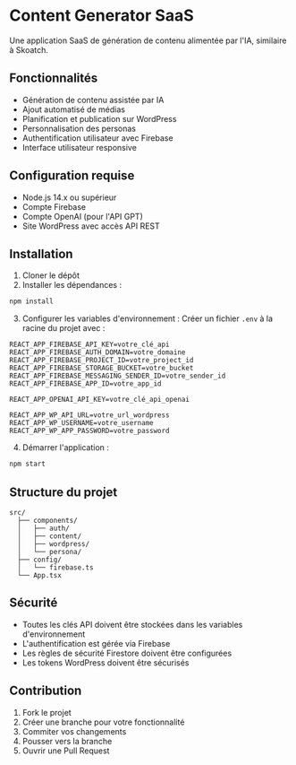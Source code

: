 # Content Generator SaaS

Une application SaaS de génération de contenu alimentée par l'IA, similaire à Skoatch.

## Fonctionnalités

- Génération de contenu assistée par IA
- Ajout automatisé de médias
- Planification et publication sur WordPress
- Personnalisation des personas
- Authentification utilisateur avec Firebase
- Interface utilisateur responsive

## Configuration requise

- Node.js 14.x ou supérieur
- Compte Firebase
- Compte OpenAI (pour l'API GPT)
- Site WordPress avec accès API REST

## Installation

1. Cloner le dépôt
2. Installer les dépendances :
```bash
npm install
```

3. Configurer les variables d'environnement :
Créer un fichier `.env` à la racine du projet avec :
```
REACT_APP_FIREBASE_API_KEY=votre_clé_api
REACT_APP_FIREBASE_AUTH_DOMAIN=votre_domaine
REACT_APP_FIREBASE_PROJECT_ID=votre_project_id
REACT_APP_FIREBASE_STORAGE_BUCKET=votre_bucket
REACT_APP_FIREBASE_MESSAGING_SENDER_ID=votre_sender_id
REACT_APP_FIREBASE_APP_ID=votre_app_id

REACT_APP_OPENAI_API_KEY=votre_clé_api_openai

REACT_APP_WP_API_URL=votre_url_wordpress
REACT_APP_WP_USERNAME=votre_username
REACT_APP_WP_APP_PASSWORD=votre_password
```

4. Démarrer l'application :
```bash
npm start
```

## Structure du projet

```
src/
  ├── components/
  │   ├── auth/
  │   ├── content/
  │   ├── wordpress/
  │   └── persona/
  ├── config/
  │   └── firebase.ts
  └── App.tsx
```

## Sécurité

- Toutes les clés API doivent être stockées dans les variables d'environnement
- L'authentification est gérée via Firebase
- Les règles de sécurité Firestore doivent être configurées
- Les tokens WordPress doivent être sécurisés

## Contribution

1. Fork le projet
2. Créer une branche pour votre fonctionnalité
3. Commiter vos changements
4. Pousser vers la branche
5. Ouvrir une Pull Request
